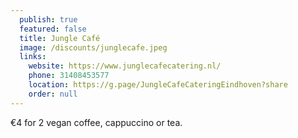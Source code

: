 ```yaml
---
  publish: true
  featured: false
  title: Jungle Café
  image: /discounts/junglecafe.jpeg
  links: 
    website: https://www.junglecafecatering.nl/
    phone: 31408453577
    location: https://g.page/JungleCafeCateringEindhoven?share
    order: null
---
```


€4 for 2 vegan coffee, cappuccino or tea.
